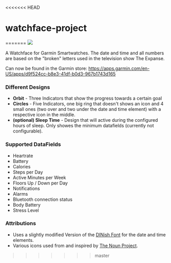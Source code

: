 <<<<<<< HEAD
# watchface-project
=======
![](https://services.garmin.com/appsLibraryBusinessServices_v0/rest/apps/0688f00f-64ce-4661-9ef3-464f02d56399/screenshots/bdcd8b9e-0350-495f-9980-f41778322826?raw=true)

A Watchface for Garmin Smartwatches. The date and time and all numbers are based on the "broken" letters used in the television show The Expanse.

Can now be found in the Garmin store: https://apps.garmin.com/en-US/apps/d9f524cc-b8e3-41df-b0d3-967b1743d165

### Different Designs

- **Orbit** - Three Indicators that show the progress towards a certain goal
- **Circles** - Five Indicators, one big ring that doesn't shows an icon and 4 small ones (two over and two under the date and time element) with a respective icon in the middle.
- **(optional) Sleep Time** - Design that will active during the configured hours of sleep. Only showes the minimum datafields (currently not configurable).

### Supported DataFields

- Heartrate
- Battery
- Calories
- Steps per Day
- Active Minutes per Week
- Floors Up / Down per Day
- Notifications
- Alarms
- Bluetooth connection status
- Body Battery
- Stress Level

### Attributions

- Uses a slightly modified Version of the [DINish Font](https://github.com/playbeing/dinish) for the date and time elements.
- Various icons used from and inspired by [The Noun Project](https://thenounproject.com/).
>>>>>>> master
